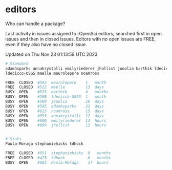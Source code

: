 # editors

Who can handle a package?

Last activity in issues assigned to rOpenSci editors, searched first in open
issues and then in closed issues. Editors with no open issues are FREE, even if
they also have no closed issue.


Updated on Thu Nov 23 01:13:59 UTC 2023

```bash
# Standard
adamhsparks annakrystalli emilyriederer jhollist jooolia karthik ldecicco
ldecicco-USGS maelle maurolepore noamross

FREE  CLOSED  #593  maurolepore    1   month
FREE  CLOSED  #522  maelle         13  days
BUSY  OPEN    #575  karthik        4   months
BUSY  OPEN    #598  ldecicco-USGS  1   month
BUSY  OPEN    #590  jooolia        29  days
BUSY  OPEN    #595  adamhsparks    21  days
BUSY  OPEN    #613  noamross       15  days
BUSY  OPEN    #553  annakrystalli  12  days
BUSY  OPEN    #600  emilyriederer  14  hours
BUSY  OPEN    #609  jhollist       12  hours


# Stats
Paula-Moraga stephaniehicks tdhock

FREE  CLOSED  #551  stephaniehicks  9   months
FREE  CLOSED  #475  tdhock          6   months
BUSY  OPEN    #603  Paula-Moraga    17  hours
```
